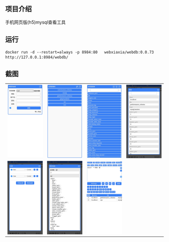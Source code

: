 ## 项目介绍

手机网页版(h5)mysql查看工具

## 运行

```
docker run -d --restart=always -p 8984:80   webxiaxia/webdb:0.0.73
http://127.0.0.1:8984/webdb/
```

## 截图

<table>
<tr>
<td><img src="https://raw.githubusercontent.com/web-xiaxia/webdb/master/img/1.jpg" /></td>
<td><img src="https://raw.githubusercontent.com/web-xiaxia/webdb/master/img/2.jpg" /></td>
<td><img src="https://raw.githubusercontent.com/web-xiaxia/webdb/master/img/3.jpg" /></td>
<td><img src="https://raw.githubusercontent.com/web-xiaxia/webdb/master/img/4.jpg" /></td>
</tr>
<tr>
<td><img src="https://raw.githubusercontent.com/web-xiaxia/webdb/master/img/5.jpg" /></td>
<td><img src="https://raw.githubusercontent.com/web-xiaxia/webdb/master/img/6.jpg" /></td>
<td><img src="https://raw.githubusercontent.com/web-xiaxia/webdb/master/img/7.jpg" /></td>
<td></td>
</tr>
</table>